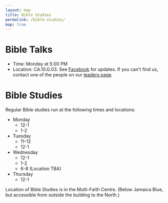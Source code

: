 ```yaml
---
layout: map
title: Bible Studies
permalink: /bible-studies/
map: true
---
```


# Bible Talks
- Time: Monday at 5:00 PM
- Location: CA.10.G.03. See [Facebook](https://www.facebook.com/groups/cbmcampbelltown/) for updates. If you can't find us, contact one of the people on our [leaders page](/leaders/).

# Bible Studies
Regular Bible studies run at the following times and locations:

- Monday
    - 12-1
    - 1-2
- Tuesday
    - 11-12
    - 12-1
- Wednesday
    - 12-1
    - 1-2
    - 6-8 (Location TBA)
- Thursday
    - 12-1

Location of Bible Studies is in the Multi-Faith Centre.
(Below Jamaica Blue, but accessible from outside the building to the North.)
